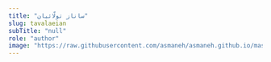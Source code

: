 ```yaml
--- 
title: "ساناز تولّائیان" 
slug: tavalaeian 
subTitle: "null" 
role: "author" 
image: "https://raw.githubusercontent.com/asmaneh/asmaneh.github.io/master/assets/img/authors/tavalaeian.jfif" 
--- 
```

